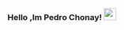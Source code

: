 
### Hello ,Im Pedro Chonay! <img src="https://media.giphy.com/media/hvRJCLFzcasrR4ia7z/giphy.gif" width="25px">

